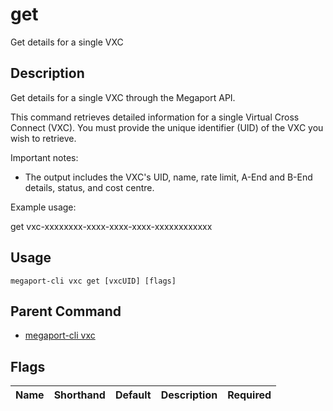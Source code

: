 # get

Get details for a single VXC

## Description

Get details for a single VXC through the Megaport API.

This command retrieves detailed information for a single Virtual Cross Connect (VXC). You must provide the unique identifier (UID) of the VXC you wish to retrieve.

Important notes:
- The output includes the VXC's UID, name, rate limit, A-End and B-End details, status, and cost centre.

Example usage:

get vxc-xxxxxxxx-xxxx-xxxx-xxxx-xxxxxxxxxxxx



## Usage

```
megaport-cli vxc get [vxcUID] [flags]
```



## Parent Command

* [megaport-cli vxc](megaport-cli_vxc.md)




## Flags

| Name | Shorthand | Default | Description | Required |
|------|-----------|---------|-------------|----------|



